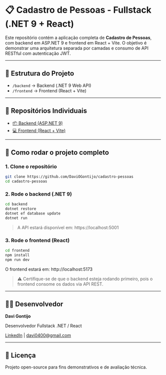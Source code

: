 
# 📋 Cadastro de Pessoas - Fullstack (.NET 9 + React)

Este repositório contém a aplicação completa de **Cadastro de Pessoas**, com backend em ASP.NET 9 e frontend em React + Vite. O objetivo é demonstrar uma arquitetura separada por camadas e consumo de API RESTful com autenticação JWT.

---

## 📁 Estrutura do Projeto

- `/backend`  → Backend (.NET 9 Web API)
- `/frontend` → Frontend (React + Vite)

---

## 🔗 Repositórios Individuais

- [📦 Backend (ASP.NET 9)](./backend/CadastroPessoasApi/README.md)
- [💻 Frontend (React + Vite)](./frontend/README.md)

---

## 🧪 Como rodar o projeto completo

### 1. Clone o repositório
```bash
git clone https://github.com/DaviOGontijo/cadastro-pessoas
cd cadastro-pessoas
```

### 2. Rode o backend (.NET 9)
```bash
cd backend
dotnet restore
dotnet ef database update
dotnet run
```
> A API estará disponível em: https://localhost:5001

### 3. Rode o frontend (React)
```bash
cd frontend
npm install
npm run dev
```
O frontend estará em: http://localhost:5173

> ⚠️ Certifique-se de que o backend esteja rodando primeiro, pois o frontend consome os dados via API REST.

---
##  🧑‍💻 Desenvolvedor
 

**Davi Gontijo**

Desenvolvedor Fullstack .NET / React
 
[LinkedIn](https://linkedin.com/in/davigontijo) | davi0400@gmail.com

---
##  📝 Licença
Projeto open-source para fins demonstrativos e de avaliação técnica.
